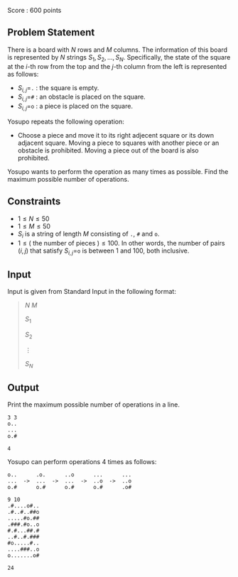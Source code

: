Score : $600$ points

## Problem Statement

There is a board with $N$ rows and $M$ columns.
The information of this board is represented by $N$ strings $S_1,S_2,\ldots,S_N$.
Specifically, the state of the square at the $i$-th row from the top and the $j$-th column from the left is represented as follows:

- $S_{i,j}=$`.` : the square is empty.
- $S_{i,j}=$`#` : an obstacle is placed on the square.
- $S_{i,j}=$`o` : a piece is placed on the square.

Yosupo repeats the following operation:

- Choose a piece and move it to its right adjecent square or its down adjacent square.
Moving a piece to squares with another piece or an obstacle is prohibited.
Moving a piece out of the board is also prohibited.

Yosupo wants to perform the operation as many times as possible.
Find the maximum possible number of operations.

## Constraints

- $1 \leq N \leq 50$
- $1 \leq M \leq 50$
- $S_i$ is a string of length $M$ consisting of `.`, `#` and `o`.
- $1 \leq ($ the number of pieces $)\leq 100$.
In other words, the number of pairs $(i, j)$ that satisfy $S_{i,j}=$`o` is between $1$ and $100$, both inclusive.

## Input

Input is given from Standard Input in the following format:

> $N$ $M$
> 
> $S_1$
> 
> $S_2$
> 
> $\vdots$
> 
> $S_N$

## Output

Print the maximum possible number of operations in a line.

```input1
3 3
o..
...
o.#
```

```output1
4
```

Yosupo can perform operations $4$ times as follows:

```output1
o..      .o.      ..o      ...      ...
...  ->  ...  ->  ...  ->  ..o  ->  ..o
o.#      o.#      o.#      o.#      .o#
```

```input2
9 10
.#....o#..
.#..#..##o
.....#o.##
.###.#o..o
#.#...##.#
..#..#.###
#o.....#..
....###..o
o.......o#
```

```output2
24
```